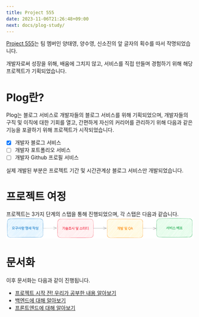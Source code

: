 ```yaml
---
title: Project 555
date: 2023-11-06T21:26:48+09:00
next: docs/plog-study/
---
```

[Project 555](https://github.com/project-555)는 팀 멤버인 양태영, 양수영, 신소진의 앞 글자의 획수를 따서 작명되었습니다.

개발자로써 성장을 위해, 배움에 그치지 않고, 서비스를 직접 만들며 경험하기 위해 해당 프로젝트가 기획되었습니다.

# Plog란?
Plog는 블로그 서비스로 개발자들의 블로그 서비스를 위해 기획되었으며, 개발자들의 구직 및 이직에 대한 기회를 열고, 간편하게 자신의 커리어를 관리하기 위해 다음과 같은 기능을 포괄하기 위해 프로젝트가 시작되었습니다.

- [x] 개발자 블로그 서비스
- [ ] 개발자 포트폴리오 서비스
- [ ] 개발자 Github 프로필 서비스

실제 개발된 부분은 프로젝트 기간 및 시간관계상 블로그 서비스만 개발되었습니다.

# 프로젝트 여정

프로젝트는 3가지 단계의 스탭을 통해 진행되었으며, 각 스탭은 다음과 같습니다.
![image](./asset/images/_index-1699275499874.png)

# 문서화
이후 문서화는 다음과 같이 진행됩니다.

- [프로젝트 시작 전! 우리가 공부한 내용 알아보기](/docs/plog-study/)
- [백엔드에 대해 알아보기](/docs/plog-back/)
- [프론트엔드에 대해 알아보기](/docs/plog-front/)